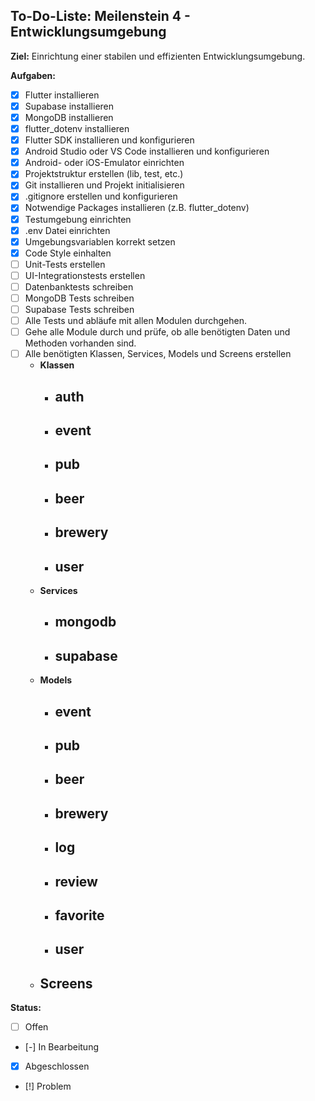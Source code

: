 ## To-Do-Liste: Meilenstein 4 - Entwicklungsumgebung

**Ziel:** Einrichtung einer stabilen und effizienten Entwicklungsumgebung.


**Aufgaben:**

- [x] Flutter installieren
- [x] Supabase installieren
- [x] MongoDB installieren
- [x] flutter_dotenv installieren
- [x] Flutter SDK installieren und konfigurieren
- [x] Android Studio oder VS Code installieren und konfigurieren
- [x] Android- oder iOS-Emulator einrichten
- [x] Projektstruktur erstellen (lib, test, etc.)
- [x] Git installieren und Projekt initialisieren
- [x] .gitignore erstellen und konfigurieren
- [x] Notwendige Packages installieren (z.B. flutter_dotenv)
- [x] Testumgebung einrichten
- [x] .env Datei einrichten
- [x] Umgebungsvariablen korrekt setzen
- [x] Code Style einhalten
- [ ] Unit-Tests erstellen
- [ ] UI-Integrationstests erstellen
- [ ] Datenbanktests schreiben
- [ ] MongoDB Tests schreiben
- [ ] Supabase Tests schreiben
- [ ] Alle Tests und abläufe mit allen Modulen durchgehen.
- [ ] Gehe alle Module durch und prüfe, ob alle benötigten Daten und Methoden vorhanden sind.
- [ ] Alle benötigten Klassen, Services, Models und Screens erstellen
    - **Klassen**
        - auth
            -
        - event
            -
        - pub
            -
        - beer
            -
        - brewery
            -
        - user
            -
    - **Services**
        - mongodb
            -
        - supabase
            -
    - **Models**
        - event
            -
        - pub
            -
        - beer
            -
        - brewery
            -
        - log
            -
        - review
            -
        - favorite
            -
        - user
            -
    - **Screens**
        -

**Status:**

-   [ ] Offen
-   [-] In Bearbeitung
-   [x] Abgeschlossen
-   [!] Problem